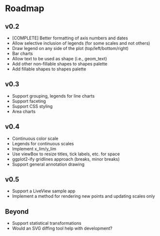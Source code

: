 # Roadmap

## v0.2 
* [COMPLETE] Better formatting of axis numbers and dates
* Allow selective inclusion of legends (for some scales and not others)
* Draw legend on any side of the plot (top/left/bottom/right)
* Bar charts
* Allow text to be used as shape (i.e., geom_text)
* Add other non-fillable shapes to shapes palette
* Add fillable shapes to shapes palette

## v0.3 
* Support grouping, legends for line charts
* Support faceting
* Support CSS styling
* Area charts

## v0.4
* Continuous color scale
* Legends for continuous scales
* Implement x_lim/y_lim
* Use viewBox to resize titles, tick labels, etc. for space
* ggplot2-ify gridlines approach (breaks, minor breaks)
* Support general annotation drawing

## v0.5
* Support a LiveView sample app
* Implement a method for rendering new points and updating scales only

## Beyond
* Support statistical transformations
* Would an SVG diffing tool help with development?